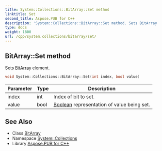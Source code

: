 ```yaml
---
title: System::Collections::BitArray::Set method
linktitle: Set
second_title: Aspose.PUB for C++
description: 'System::Collections::BitArray::Set method. Sets BitArray element in C++.'
type: docs
weight: 1800
url: /cpp/system.collections/bitarray/set/
---
```

## BitArray::Set method


Sets [BitArray](../) element.

```cpp
void System::Collections::BitArray::Set(int index, bool value)
```


| Parameter | Type | Description |
| --- | --- | --- |
| index | int | Index of bit to set. |
| value | bool | [Boolean](../../../system/boolean/) representation of value being set. |

## See Also

* Class [BitArray](../)
* Namespace [System::Collections](../../)
* Library [Aspose.PUB for C++](../../../)
